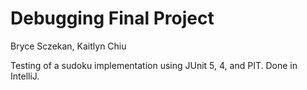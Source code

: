 # Debugging Final Project
Bryce Sczekan, Kaitlyn Chiu

Testing of a sudoku implementation using JUnit 5, 4, and PIT. Done in IntelliJ.
